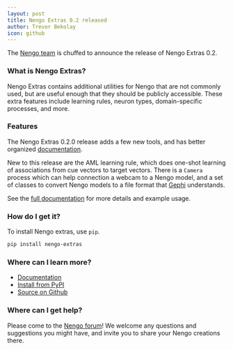```yaml
---
layout: post
title: Nengo Extras 0.2 released
author: Trevor Bekolay
icon: github
---
```


The [Nengo team](https://www.nengo.ai/people.html)
is chuffed to announce the release of Nengo Extras 0.2.

### What is Nengo Extras?

Nengo Extras contains additional utilities for Nengo
that are not commonly used,
but are useful enough
that they should be publicly accessible.
These extra features include learning rules,
neuron types, domain-specific processes, and more.

### Features

The Nengo Extras 0.2.0 release adds a few new tools,
and has better organized
[documentation](https://www.nengo.ai/nengo-extras/).

New to this release are the AML learning rule,
which does one-shot learning of associations
from cue vectors to target vectors.
There is a `Camera` process which can help
connection a webcam to a Nengo model,
and a set of classes to convert Nengo models
to a file format that
[Gephi](https://gephi.org/) understands.

See the [full documentation](https://www.nengo.ai/nengo-extras/)
for more details and example usage.

### How do I get it?

To install Nengo extras, use `pip`.

```bash
pip install nengo-extras
```

### Where can I learn more?

- [Documentation](https://www.nengo.ai/nengo-extras/)
- [Install from PyPI](https://pypi.python.org/pypi/nengo-extras)
- [Source on Github](https://github.com/nengo/nengo-extras)

### Where can I get help?

Please come to the [Nengo forum](https://forum.nengo.ai/)!
We welcome any questions and suggestions you might have,
and invite you to share your Nengo creations there.
